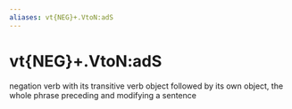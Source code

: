 ```yaml
---
aliases: vt{NEG}+.VtoN:adS
---
```

# vt{NEG}+.VtoN:adS

negation verb with its transitive verb object followed by its own object, the whole phrase preceding and modifying a sentence